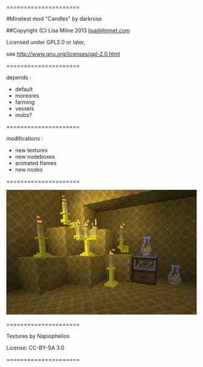 =====================

#Minetest mod  "Candles" by darkrose

##Copyright (C) Lisa Milne 2013 <lisa@ltmnet.com>

Licensed under GPL2.0 or later,

see http://www.gnu.org/licenses/gpl-2.0.html

=====================

depends :
- default
- moreores
- farming
- vessels
- mobs?

=====================

modifications :
- new textures
- new nodeboxes
- animated flames
- new nodes

=====================

![Preview](https://raw.githubusercontent.com/Napiophelios/candles_experiment/master/screenshot.png)

=====================

Textures by Napiophelios

License: CC-BY-SA 3.0

=====================
